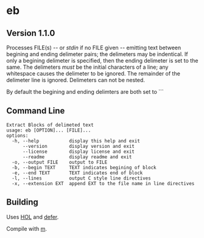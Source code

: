 # eb

## Version 1.1.0

Processes FILE(s) -- or *stdin* if no FILE given -- emitting text between begining and ending delimeter pairs; the delimeters may be indentical.
If only a begining delimeter is specified, then the ending delimeter is set to the same.
The delimeters *must* be the initial characters of a line; any whitespace causes the delimeter to be ignored.
The remainder of the delimeter line is ignored.
Delimeters can not be nested.

By default the begining and ending delimters are both set to ```

## Command Line

```
Extract Blocks of delimeted text
usage: eb [OPTION]... [FILE]...
options:
  -h, --help           display this help and exit
      --version        display version and exit
      --license        display license and exit
      --readme         display readme and exit
  -o, --output FILE    output to FILE
  -b, --begin TEXT     TEXT indicates begining of block
  -e, --end TEXT       TEXT indicates end of block
  -l, --lines          output C style line directives
  -x, --extension EXT  append EXT to the file name in line directives
```

## Building

Uses [HOL](https://github.com/stytri/hol) and [defer](https://github.com/stytri/defer).

Compile with [m](https://github.com/stytri/m).
